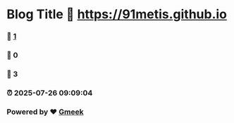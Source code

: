 # Blog Title :link: https://91metis.github.io 
### :page_facing_up: [1](https://91metis.github.io/tag.html) 
### :speech_balloon: 0 
### :hibiscus: 3 
### :alarm_clock: 2025-07-26 09:09:04 
### Powered by :heart: [Gmeek](https://github.com/Meekdai/Gmeek)

